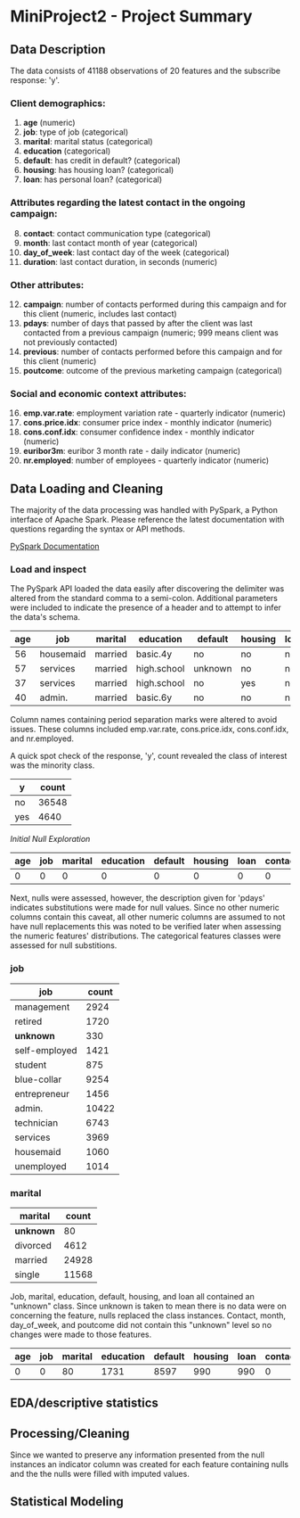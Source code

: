 # MiniProject2 - Project Summary

## Data Description
The data consists of 41188 observations of 20 features and the subscribe response: 'y'.

### Client demographics:
1. **age** (numeric)
2. **job**: type of job (categorical)
3. **marital**: marital status (categorical)
4. **education** (categorical)
5. **default**: has credit in default? (categorical)
6. **housing**: has housing loan? (categorical)
7. **loan**: has personal loan? (categorical)
### Attributes regarding the latest contact in the ongoing campaign:
8. **contact**: contact communication type (categorical)
9. **month**: last contact month of year (categorical)
10. **day_of_week**: last contact day of the week (categorical)
11. **duration**: last contact duration, in seconds (numeric)
### Other attributes:
12. **campaign**: number of contacts performed during this campaign and for this client (numeric, includes last contact)
13. **pdays**: number of days that passed by after the client was last contacted from a previous campaign (numeric; 999 means client was not previously contacted)
14. **previous**: number of contacts performed before this campaign and for this client (numeric)
15. **poutcome**: outcome of the previous marketing campaign (categorical)
### Social and economic context attributes:
16. **emp.var.rate**: employment variation rate - quarterly indicator (numeric)
17. **cons.price.idx**: consumer price index - monthly indicator (numeric) 
18. **cons.conf.idx**: consumer confidence index - monthly indicator (numeric) 
19. **euribor3m**: euribor 3 month rate - daily indicator (numeric)
20. **nr.employed**: number of employees - quarterly indicator (numeric)

## Data Loading and Cleaning
The majority of the data processing was handled with PySpark, a Python interface of Apache Spark. Please reference the latest documentation with questions regarding the syntax or API methods. 

[PySpark Documentation](https://spark.apache.org/docs/latest/api/python/)

### Load and inspect
The PySpark API loaded the data easily after discovering the delimiter was altered from the standard comma to a semi-colon. Additional parameters were included to indicate the presence of a header and to attempt to infer the data's schema. 


|age|      job|marital|  education|default|housing|loan|  contact|month|day_of_week|duration|campaign|pdays|previous|   poutcome|emp.var.rate|cons.price.idx|cons.conf.idx|euribor3m|nr.employed|  y|
|---|---------|-------|-----------|-------|-------|----|---------|-----|-----------|--------|--------|-----|--------|-----------|------------|--------------|-------------|---------|-----------|---|
| 56|housemaid|married|   basic.4y|     no|     no|  no|telephone|  may|        mon|     261|       1|  999|       0|nonexistent|         1.1|        93.994|        -36.4|    4.857|     5191.0| no|
| 57| services|married|high.school|unknown|     no|  no|telephone|  may|        mon|     149|       1|  999|       0|nonexistent|         1.1|        93.994|        -36.4|    4.857|     5191.0| no|
| 37| services|married|high.school|     no|    yes|  no|telephone|  may|        mon|     226|       1|  999|       0|nonexistent|         1.1|        93.994|        -36.4|    4.857|     5191.0| no|
| 40|   admin.|married|   basic.6y|     no|     no|  no|telephone|  may|        mon|     151|       1|  999|       0|nonexistent|         1.1|        93.994|        -36.4|    4.857|     5191.0| no|

Column names containing period separation marks were altered to avoid issues. These columns included emp.var.rate, cons.price.idx, cons.conf.idx, and nr.employed.

A quick spot check of the response, 'y', count revealed the class of interest was the minority class. 

|  y|count|
|---|-----|
| no|36548|
|yes| 4640|


*Initial Null Exploration*

|age|job|marital|education|default|housing|loan|contact|month|day_of_week|duration|campaign|pdays|previous|poutcome|emp_var_rate|cons_price_idx|cons_conf_idx|euribor3m|nr_employed|  y|
|---|---|-------|---------|-------|-------|----|-------|-----|-----------|--------|--------|-----|--------|--------|------------|--------------|-------------|---------|-----------|---|
|  0|  0|      0|        0|      0|      0|   0|      0|    0|          0|       0|       0|    0|       0|       0|           0|             0|            0|        0|          0|  0|

Next, nulls were assessed, however, the description given for 'pdays' indicates substitutions were made for null values. Since no other numeric columns contain this caveat, all other numeric columns are assumed to not have null replacements this was noted to be verified later when assessing the numeric features' distributions. The categorical features classes were assessed for null substitions. 
### job
|          job|count|
|-------------|-----|
|   management| 2924|
|      retired| 1720|
|    **unknown**|  330|
|self-employed| 1421|
|      student|  875|
|  blue-collar| 9254|
| entrepreneur| 1456|
|       admin.|10422|
|   technician| 6743|
|     services| 3969|
|    housemaid| 1060|
|   unemployed| 1014|

### marital
| marital|count|
|--------|-----|
| **unknown**|   80|
|divorced| 4612|
| married|24928|
|  single|11568|

Job, marital, education, default, housing, and loan all contained an "unknown" class. Since unknown is taken to mean there is no data were on concerning the feature, nulls replaced the class instances. Contact, month, day_of_week, and poutcome did not contain this "unknown" level so no changes were made to those features. 


|age|job|marital|education|default|housing|loan|contact|month|day_of_week|duration|campaign|pdays|previous|poutcome|emp_var_rate|cons_price_idx|cons_conf_idx|euribor3m|nr_employed|  y|
|---|---|-------|---------|-------|-------|----|-------|-----|-----------|--------|--------|-----|--------|--------|------------|--------------|-------------|---------|-----------|---|
|  0|  0|     80|     1731|   8597|    990| 990|      0|    0|          0|       0|       0|39673|       0|       0|           0|             0|            0|        0|          0|  0|

## EDA/descriptive statistics

## Processing/Cleaning
Since we wanted to preserve any information presented from the null instances an indicator column was created for each feature containing nulls and the the nulls were filled with imputed values.
## Statistical Modeling
